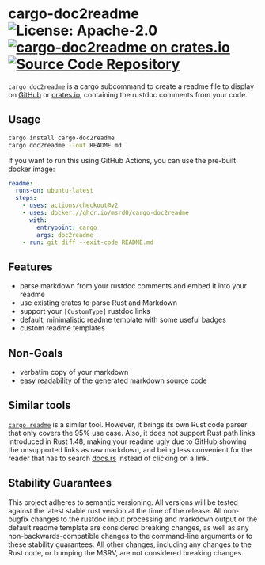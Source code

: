 # cargo-doc2readme ![License: Apache-2.0](https://img.shields.io/badge/license-Apache--2.0-blue) [![cargo-doc2readme on crates.io](https://img.shields.io/crates/v/cargo-doc2readme)](https://crates.io/crates/cargo-doc2readme) [![Source Code Repository](https://img.shields.io/badge/Code-On%20GitHub-blue?logo=GitHub)](https://github.com/msrd0/cargo-doc2readme)

`cargo doc2readme` is a cargo subcommand to create a readme file to display on [GitHub][__link0] or [crates.io][__link1], containing the rustdoc comments from your code.


## Usage


```bash
cargo install cargo-doc2readme
cargo doc2readme --out README.md
```

If you want to run this using GitHub Actions, you can use the pre-built docker image:


```yaml
readme:
  runs-on: ubuntu-latest
  steps:
    - uses: actions/checkout@v2
    - uses: docker://ghcr.io/msrd0/cargo-doc2readme
      with:
        entrypoint: cargo
        args: doc2readme
    - run: git diff --exit-code README.md
```


## Features

 - parse markdown from your rustdoc comments and embed it into your readme
 - use existing crates to parse Rust and Markdown
 - support your `[CustomType]` rustdoc links
 - default, minimalistic readme template with some useful badges
 - custom readme templates


## Non-Goals

 - verbatim copy of your markdown
 - easy readability of the generated markdown source code


## Similar tools

[`cargo readme`][__link2] is a similar tool. However, it brings its own Rust code parser that only covers the 95% use case. Also, it does not support Rust path links introduced in Rust 1.48, making your readme ugly due to GitHub showing the unsupported links as raw markdown, and being less convenient for the reader that has to search [docs.rs][__link3] instead of clicking on a link.


## Stability Guarantees

This project adheres to semantic versioning. All versions will be tested against the latest stable rust version at the time of the release. All non-bugfix changes to the rustdoc input processing and markdown output or the default readme template are considered breaking changes, as well as any non-backwards-compatible changes to the command-line arguments or to these stability guarantees. All other changes, including any changes to the Rust code, or bumping the MSRV, are not considered breaking changes.


 [__link0]: https://github.com
 [__link1]: https://crates.io
 [__link2]: https://github.com/livioribeiro/cargo-readme
 [__link3]: https://docs.rs
